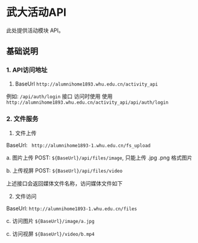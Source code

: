 # 武大活动API
此处提供活动模块 API。

## 基础说明
### 1.  API访问地址
1. BaseUrl `http://alumnihome1893.whu.edu.cn/activity_api`

例如: `/api/auth/login` 接口 访问时使用 使用  `http://alumnihome1893.whu.edu.cn/activity_api/api/auth/login`

### 2. 文件服务 

1. 文件上传

BaseUrl: ` http://alumnihome1893-1.whu.edu.cn/fs_upload`

a. 图片上传  POST: `${BaseUrl}/api/files/image`, 只能上传 .jpg .png 格式图片

b. 上传视屏  POST: `${BaseUrl}/api/files/video`

上述接口会返回媒体文件名称，访问媒体文件如下

2. 文件访问

BaseUrl: `http://alumnihome1893-1.whu.edu.cn/files`

c. 访问图片 `${BaseUrl}/image/a.jpg`

c. 访问视屏 `${BaseUrl}/video/b.mp4`
